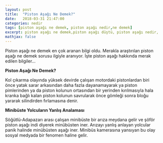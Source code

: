 ```yaml
---
layout: post
title:  "Piston Aşağı Ne Demek?"
date:   2018-03-31 21:47:00
categories: nedir
tags: [piston aşağı ne demek, piston aşağı nedir,ne demek]
excerpt: piston aşağı ne demek,piston aşağı düştü, piston aşağı nedir, piston aşağı nedir kısaca, piston aşağı ne demek kısaca, piston aşağı anlamı nedir, ne demek
mathjax: false
---
```


Piston aşağı ne demek en çok aranan bilgi oldu. Merakla araştırılan piston aşağı ne demek sorusu ilgiyle aranıyor. İşte piston aşağı hakkında merak edilen bilgiler...

**Piston Aşağı Ne Demek?**

Kol çıkarma olayında yüksek devirde çalışan motordaki pistonlardan biri önce yatak sarar arkasından daha fazla dayanamayarak ya piston pimlerinden ya da piston kolunun ortasından bir yerinden kırılmasıyla hala kranka bağlı kalan piston kolunun savrularak önce gömleği sonra bloğu yararak silindirden fırlamasına denir.


**Minibüste Yolcuların Yanlış Analaması**

Söğütlü-Adapazarı arası çalışan minibüste bir arıza meydana gelir ve şöför piston aşağı indi diyerek minübüsten iner. Arızayı yanlış anlayan yolcular panik halinde minübüsten aşağı iner. Minibüs kamerasına yansıyan bu olay sosyal medyada bir fenomen haline gelir.